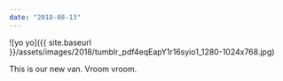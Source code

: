 ```yaml
---
date: "2018-08-13"
---
```


![yo yo]({{ site.baseurl }}/assets/images/2018/tumblr_pdf4eqEapY1r16syio1_1280-1024x768.jpg)

This is our new van. Vroom vroom.
